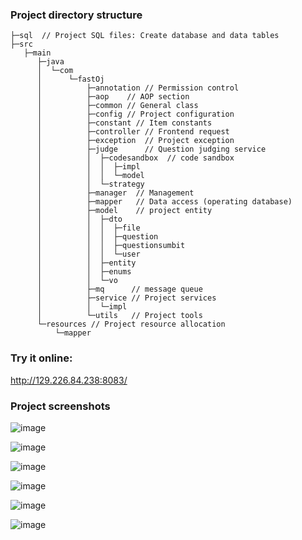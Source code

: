 ### Project directory structure

```
├─sql  // Project SQL files: Create database and data tables
├─src
   ├─main
      ├─java
      │  └─com
      │      └─fastOj
      │          ├─annotation // Permission control
      │          ├─aop    // AOP section
      │          ├─common // General class
      │          ├─config // Project configuration
      │          ├─constant // Item constants
      │          ├─controller // Frontend request
      │          ├─exception  // Project exception
      │          ├─judge      // Question judging service
      │          │  ├─codesandbox  // code sandbox
      │          │  │  ├─impl
      │          │  │  └─model
      │          │  └─strategy
      │          ├─manager  // Management
      │          ├─mapper   // Data access (operating database)
      │          ├─model    // project entity
      │          │  ├─dto
      │          │  │  ├─file
      │          │  │  ├─question
      │          │  │  ├─questionsumbit
      │          │  │  └─user
      │          │  ├─entity
      │          │  ├─enums
      │          │  └─vo
      │          ├─mq      // message queue
      │          ├─service // Project services
      │          │  └─impl
      │          └─utils   // Project tools
      └─resources // Project resource allocation
          └─mapper
```

### Try it online:
http://129.226.84.238:8083/

### Project screenshots
![image](https://github.com/yyfyyfstudy1/FastOj/assets/88156048/1250ac46-6ec8-4023-800e-871c766120e3)

![image](https://github.com/yyfyyfstudy1/FastOj/assets/88156048/1e8c21db-345f-4ebb-8947-bbee8acf6226)

![image](https://github.com/yyfyyfstudy1/FastOj/assets/88156048/a9770098-d51c-408c-af0b-5cd76ecfb214)


![image](https://github.com/yyfyyfstudy1/FastOj/assets/88156048/c35d5f2e-94c5-4b7a-94be-729c389c8d04)


![image](https://github.com/yyfyyfstudy1/FastOj/assets/88156048/386a2f2c-4112-429b-aca5-561f09230894)

![image](https://github.com/yyfyyfstudy1/FastOj/assets/88156048/ea4c35e7-e6db-4b25-bebb-b5f53b1ed089)





